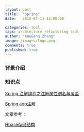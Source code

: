```yaml
---
layout: post
title:  "Spring"
date:   2018-07-11 12:00:00

categories: tool
tags: archtecture refactoring tool
author: "XueGang Zhang"
image: /images/logo.png
comments: true
published: true
---
```


### 背景介绍


### 知识点


[Spring 注解编程之注解属性别名与覆盖](https://zhuanlan.zhihu.com/p/74471219)

[Spring aop注解](https://www.exception.site/springboot/spring-boot-aop-web-request)
















文章参考：

[Hbase存储结构](https://juejin.im/post/5c31cf486fb9a04a102f6f89)



